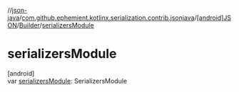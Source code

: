 //[json-java](../../../../index.md)/[com.github.ephemient.kotlinx.serialization.contrib.jsonjava](../../index.md)/[[android]JSON](../index.md)/[Builder](index.md)/[serializersModule](serializers-module.md)

# serializersModule

[android]\
var [serializersModule](serializers-module.md): SerializersModule
